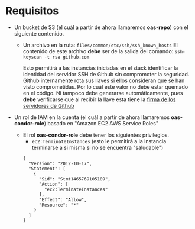 Requisitos
==========

 - Un bucket de S3 (el cuál a partir de ahora llamaremos **oas-repo**) con el siguiente contenido.
   - Un archivo en la ruta: `files/common/etc/ssh/ssh_known_hosts`
     El contenido de este archivo **debe** ser de la salida del comando: `ssh-keyscan -t rsa github.com`

     Esto permitirá a las instancias iniciadas en el stack identificar la identidad del servidor SSH de Github sin compromoter la seguridad. Github internamente rota sus llaves si ellos consideran que se han visto comprometidas. Por lo cuál este valor no debe estar quemado en el código. Ni tampoco debe generarse automáticamente, pues **debe** verificarse que al recibir la llave esta tiene la [firma de los servidores de Github](https://help.github.com/articles/what-are-github-s-ssh-key-fingerprints/)

 - Un rol de IAM en la cuenta (el cuál a partir de ahora llamaremos **oas-condor-role**) basado en "Amazon EC2 AWS Service Roles"
   - El rol **oas-condor-role** debe tener los siguientes privilegios.
     - `ec2:TerminateInstances` (esto le permitirá a la instancia terminarse a si misma si no se encuentra "saludable")
     ```
     {
       "Version": "2012-10-17",
       "Statement": [
         {
           "Sid": "Stmt1465769105189",
           "Action": [
             "ec2:TerminateInstances"
           ],
           "Effect": "Allow",
           "Resource": "*"
         }
       ]
     }
     ```
